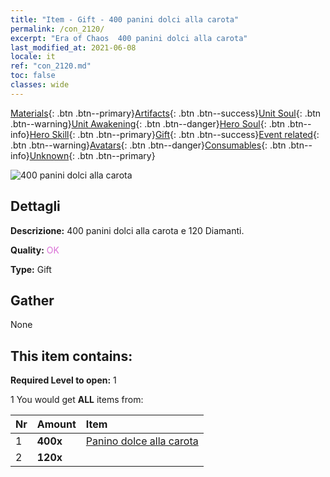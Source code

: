 ```yaml
---
title: "Item - Gift - 400 panini dolci alla carota"
permalink: /con_2120/
excerpt: "Era of Chaos  400 panini dolci alla carota"
last_modified_at: 2021-06-08
locale: it
ref: "con_2120.md"
toc: false
classes: wide
---
```

 [Materials](/ItemsIT/){: .btn .btn--primary}[Artifacts](/ItemsIT/Artifacts/){: .btn .btn--success}[Unit Soul](/ItemsIT/UnitSoul/){: .btn .btn--warning}[Unit Awakening](/ItemsIT/UnitAwakening/){: .btn .btn--danger}[Hero Soul](/ItemsIT/HeroSoul/){: .btn .btn--info}[Hero Skill](/ItemsIT/HeroSkill/){: .btn .btn--primary}[Gift](/ItemsIT/Gift/){: .btn .btn--success}[Event related](/ItemsIT/Events/){: .btn .btn--warning}[Avatars](/ItemsIT/Avatars/){: .btn .btn--danger}[Consumables](/ItemsIT/Consumables/){: .btn .btn--info}[Unknown](/ItemsIT/Unknown/){: .btn .btn--primary}

 ![400 panini dolci alla carota](/images/t/i_907587.png)

## Dettagli
 **Descrizione:** 400 panini dolci alla carota e 120 Diamanti.

 **Quality:** <span style="color: #DA70D6">OK</span>

 **Type:** Gift

## Gather

  None

## This item contains:

 **Required Level to open:** 1

 1 You would get **ALL** items  from:

  | Nr | Amount |     Item    |
  |:---|:-------|:------------|
  | 1 |  **400x** | [Panino dolce alla carota](/ItemsIT/con_2119/) |  | 
  | 2 |  **120x** | <i class="fas fa-gem"/> |  | 
